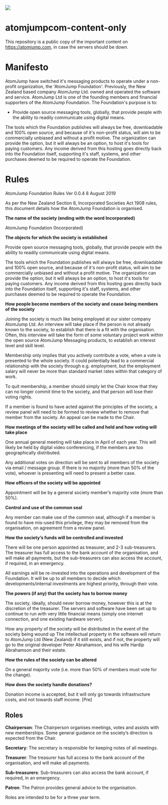 <img src="https://atomjump.com/images/logo80.png">

# atomjumpcom-content-only
This repository is a public copy of the important content on https://atomjump.com, 
in case the servers should be down.





# Manifesto

AtomJump have switched it's messaging products to operate under a non-profit organization, the 'AtomJump Foundation'. Previously, the New Zealand based company AtomJump Ltd. owned and operated the software and service. AtomJump Ltd is one of the founding members and financial supporters of the AtomJump Foundation. The Foundation's purpose is to:

* Provide open source messaging tools, globally, that provide people with the ability to readily communicate using digital means.

The tools which the Foundation publishes will always be free, downloadable and 100% open source, and because of it's non-profit status, will aim to be commercially unbiased and without a profit motive. The organization can provide the option, but it will always be an option, to host it's tools for paying customers. Any income derived from this hosting goes directly back into the Foundation itself, supporting it's staff, systems, and other purchases deemed to be required to operate the Foundation.


# Rules


AtomJump Foundation Rules
Ver 0.0.4
8 August 2019


As per the New Zealand Section 6, Incorporated Societies Act 1908 rules, this document details how the AtomJump Foundation is organised.


__The name of the society (ending with the word Incorporated)__

AtomJump Foundation (Incorporated)


__The objects for which the society is established__

Provide open source messaging tools, globally, that provide people with the ability to readily communicate using digital means.

The tools which the Foundation publishes will always be free, downloadable and 100% open source, and because of it's non-profit status, will aim to be commercially unbiased and without a profit motive. The organization can provide the option, but it will always be an option, to host it's tools for paying customers. Any income derived from this hosting goes directly back into the Foundation itself, supporting it's staff, systems, and other purchases deemed to be required to operate the Foundation.
                                                  

__How people become members of the society and cease being members of the society__

Joining the society is much like being employed at our sister company AtomJump Ltd. An interview will take place if the person is not already known to the society, to establish that there is a fit with the organisation. Often, this interview will take the form of some voluntary project work within the open source AtomJump Messaging products, to establish an interest level and skill level.

Membership only implies that you actively contribute a vote, when a vote is presented to the whole society. It could potentially lead to a commercial relationship with the society through e.g. employment, but the employment salary will never be more than standard market rates within that category of work.

To quit membership, a member should simply let the Chair know that they can no longer commit time to the society, and that person will lose their voting rights. 

If a member is found to have acted against the principles of the society, a review panel will need to be formed to review whether to remove that member from the society. An appeal can be made to the Chair.


__How meetings of the society will be called and held and how voting will take place__

One annual general meeting will take place in April of each year. This will likely be held by digital video conferencing, if the members are too geographically distributed.

Any additional votes on direction will be sent to all members of the society via email / message group. If there is no majority (more than  50% of the vote), whoever is presenting will need to present a better case.


__How officers of the society will be appointed__

Appointment will be by a general society member’s majority vote (more than 50%).


__Control and use of the common seal__

Any member can make use of the common seal, although if a member is found to have mis-used this privilege, they may be removed from the organisation, on agreement from a review panel.


__How the society’s funds will be controlled and invested__

There will be one person appointed as treasurer, and 2-3 sub-treasurers. The treasurer has full access to the bank account of the organisation, and will make all payments, but the sub-treasurers can also access the account, if required, in an emergency.

All earnings will be re-invested into the operations and development of the Foundation. It will be up to all members to decide which developments/internal investments are highest priority, through their vote.


__The powers (if any) that the society has to borrow money__

The society, ideally, should never borrow money, however this is at the discretion of the treasurer. The servers and software have been set up to continue to run with very little financial means (simply one internet connection, and one existing hardware server).


How any property of the society will be distributed in the event of the society being wound up
The intellectual property in the software will return to AtomJump Ltd (New Zealand) if it still exists, and if not, the property will go to the original developer Peter Abrahamson, and his wife Hardip Abrahamson and their estate.


__How the rules of the society can be altered__

On a general majority vote (i.e. more than 50% of members must vote for the change).


__How does the society handle donations?__

Donation income is accepted, but it will only go towards infrastructure costs, and not towards staff income. [Pre]


## Roles

__Chairperson__: The Chairperson organises meetings, votes and assists with new memberships. Some general guidance on the society’s direction is expected from the Chair.

__Secretary__: The secretary is responsible for keeping notes of all meetings.

__Treasurer__: The treasurer has full access to the bank account of the organisation, and will make all payments.

__Sub-treasurers__:  Sub-treasurers can also access the bank account, if required, in an emergency.

__Patron__: The Patron provides general advice to the organisation.

Roles are intended to be for a three year term.




